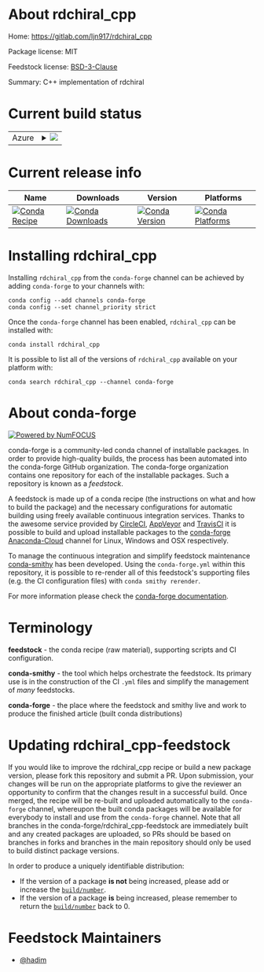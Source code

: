 About rdchiral_cpp
==================

Home: https://gitlab.com/ljn917/rdchiral_cpp

Package license: MIT

Feedstock license: [BSD-3-Clause](https://github.com/conda-forge/rdchiral_cpp-feedstock/blob/master/LICENSE.txt)

Summary: C++ implementation of rdchiral

Current build status
====================


<table>
    
  <tr>
    <td>Azure</td>
    <td>
      <details>
        <summary>
          <a href="https://dev.azure.com/conda-forge/feedstock-builds/_build/latest?definitionId=14273&branchName=master">
            <img src="https://dev.azure.com/conda-forge/feedstock-builds/_apis/build/status/rdchiral_cpp-feedstock?branchName=master">
          </a>
        </summary>
        <table>
          <thead><tr><th>Variant</th><th>Status</th></tr></thead>
          <tbody><tr>
              <td>linux_64_python3.7.____cpythonrdkit_version2020.09.</td>
              <td>
                <a href="https://dev.azure.com/conda-forge/feedstock-builds/_build/latest?definitionId=14273&branchName=master">
                  <img src="https://dev.azure.com/conda-forge/feedstock-builds/_apis/build/status/rdchiral_cpp-feedstock?branchName=master&jobName=linux&configuration=linux_64_python3.7.____cpythonrdkit_version2020.09._" alt="variant">
                </a>
              </td>
            </tr><tr>
              <td>linux_64_python3.7.____cpythonrdkit_version2021.03.</td>
              <td>
                <a href="https://dev.azure.com/conda-forge/feedstock-builds/_build/latest?definitionId=14273&branchName=master">
                  <img src="https://dev.azure.com/conda-forge/feedstock-builds/_apis/build/status/rdchiral_cpp-feedstock?branchName=master&jobName=linux&configuration=linux_64_python3.7.____cpythonrdkit_version2021.03._" alt="variant">
                </a>
              </td>
            </tr><tr>
              <td>linux_64_python3.7.____cpythonrdkit_version2021.09.</td>
              <td>
                <a href="https://dev.azure.com/conda-forge/feedstock-builds/_build/latest?definitionId=14273&branchName=master">
                  <img src="https://dev.azure.com/conda-forge/feedstock-builds/_apis/build/status/rdchiral_cpp-feedstock?branchName=master&jobName=linux&configuration=linux_64_python3.7.____cpythonrdkit_version2021.09._" alt="variant">
                </a>
              </td>
            </tr><tr>
              <td>linux_64_python3.8.____cpythonrdkit_version2020.09.</td>
              <td>
                <a href="https://dev.azure.com/conda-forge/feedstock-builds/_build/latest?definitionId=14273&branchName=master">
                  <img src="https://dev.azure.com/conda-forge/feedstock-builds/_apis/build/status/rdchiral_cpp-feedstock?branchName=master&jobName=linux&configuration=linux_64_python3.8.____cpythonrdkit_version2020.09._" alt="variant">
                </a>
              </td>
            </tr><tr>
              <td>linux_64_python3.8.____cpythonrdkit_version2021.03.</td>
              <td>
                <a href="https://dev.azure.com/conda-forge/feedstock-builds/_build/latest?definitionId=14273&branchName=master">
                  <img src="https://dev.azure.com/conda-forge/feedstock-builds/_apis/build/status/rdchiral_cpp-feedstock?branchName=master&jobName=linux&configuration=linux_64_python3.8.____cpythonrdkit_version2021.03._" alt="variant">
                </a>
              </td>
            </tr><tr>
              <td>linux_64_python3.8.____cpythonrdkit_version2021.09.</td>
              <td>
                <a href="https://dev.azure.com/conda-forge/feedstock-builds/_build/latest?definitionId=14273&branchName=master">
                  <img src="https://dev.azure.com/conda-forge/feedstock-builds/_apis/build/status/rdchiral_cpp-feedstock?branchName=master&jobName=linux&configuration=linux_64_python3.8.____cpythonrdkit_version2021.09._" alt="variant">
                </a>
              </td>
            </tr><tr>
              <td>linux_64_python3.9.____cpythonrdkit_version2020.09.</td>
              <td>
                <a href="https://dev.azure.com/conda-forge/feedstock-builds/_build/latest?definitionId=14273&branchName=master">
                  <img src="https://dev.azure.com/conda-forge/feedstock-builds/_apis/build/status/rdchiral_cpp-feedstock?branchName=master&jobName=linux&configuration=linux_64_python3.9.____cpythonrdkit_version2020.09._" alt="variant">
                </a>
              </td>
            </tr><tr>
              <td>linux_64_python3.9.____cpythonrdkit_version2021.03.</td>
              <td>
                <a href="https://dev.azure.com/conda-forge/feedstock-builds/_build/latest?definitionId=14273&branchName=master">
                  <img src="https://dev.azure.com/conda-forge/feedstock-builds/_apis/build/status/rdchiral_cpp-feedstock?branchName=master&jobName=linux&configuration=linux_64_python3.9.____cpythonrdkit_version2021.03._" alt="variant">
                </a>
              </td>
            </tr><tr>
              <td>linux_64_python3.9.____cpythonrdkit_version2021.09.</td>
              <td>
                <a href="https://dev.azure.com/conda-forge/feedstock-builds/_build/latest?definitionId=14273&branchName=master">
                  <img src="https://dev.azure.com/conda-forge/feedstock-builds/_apis/build/status/rdchiral_cpp-feedstock?branchName=master&jobName=linux&configuration=linux_64_python3.9.____cpythonrdkit_version2021.09._" alt="variant">
                </a>
              </td>
            </tr><tr>
              <td>osx_64_python3.7.____cpythonrdkit_version2020.09.</td>
              <td>
                <a href="https://dev.azure.com/conda-forge/feedstock-builds/_build/latest?definitionId=14273&branchName=master">
                  <img src="https://dev.azure.com/conda-forge/feedstock-builds/_apis/build/status/rdchiral_cpp-feedstock?branchName=master&jobName=osx&configuration=osx_64_python3.7.____cpythonrdkit_version2020.09._" alt="variant">
                </a>
              </td>
            </tr><tr>
              <td>osx_64_python3.7.____cpythonrdkit_version2021.03.</td>
              <td>
                <a href="https://dev.azure.com/conda-forge/feedstock-builds/_build/latest?definitionId=14273&branchName=master">
                  <img src="https://dev.azure.com/conda-forge/feedstock-builds/_apis/build/status/rdchiral_cpp-feedstock?branchName=master&jobName=osx&configuration=osx_64_python3.7.____cpythonrdkit_version2021.03._" alt="variant">
                </a>
              </td>
            </tr><tr>
              <td>osx_64_python3.7.____cpythonrdkit_version2021.09.</td>
              <td>
                <a href="https://dev.azure.com/conda-forge/feedstock-builds/_build/latest?definitionId=14273&branchName=master">
                  <img src="https://dev.azure.com/conda-forge/feedstock-builds/_apis/build/status/rdchiral_cpp-feedstock?branchName=master&jobName=osx&configuration=osx_64_python3.7.____cpythonrdkit_version2021.09._" alt="variant">
                </a>
              </td>
            </tr><tr>
              <td>osx_64_python3.8.____cpythonrdkit_version2020.09.</td>
              <td>
                <a href="https://dev.azure.com/conda-forge/feedstock-builds/_build/latest?definitionId=14273&branchName=master">
                  <img src="https://dev.azure.com/conda-forge/feedstock-builds/_apis/build/status/rdchiral_cpp-feedstock?branchName=master&jobName=osx&configuration=osx_64_python3.8.____cpythonrdkit_version2020.09._" alt="variant">
                </a>
              </td>
            </tr><tr>
              <td>osx_64_python3.8.____cpythonrdkit_version2021.03.</td>
              <td>
                <a href="https://dev.azure.com/conda-forge/feedstock-builds/_build/latest?definitionId=14273&branchName=master">
                  <img src="https://dev.azure.com/conda-forge/feedstock-builds/_apis/build/status/rdchiral_cpp-feedstock?branchName=master&jobName=osx&configuration=osx_64_python3.8.____cpythonrdkit_version2021.03._" alt="variant">
                </a>
              </td>
            </tr><tr>
              <td>osx_64_python3.8.____cpythonrdkit_version2021.09.</td>
              <td>
                <a href="https://dev.azure.com/conda-forge/feedstock-builds/_build/latest?definitionId=14273&branchName=master">
                  <img src="https://dev.azure.com/conda-forge/feedstock-builds/_apis/build/status/rdchiral_cpp-feedstock?branchName=master&jobName=osx&configuration=osx_64_python3.8.____cpythonrdkit_version2021.09._" alt="variant">
                </a>
              </td>
            </tr><tr>
              <td>osx_64_python3.9.____cpythonrdkit_version2020.09.</td>
              <td>
                <a href="https://dev.azure.com/conda-forge/feedstock-builds/_build/latest?definitionId=14273&branchName=master">
                  <img src="https://dev.azure.com/conda-forge/feedstock-builds/_apis/build/status/rdchiral_cpp-feedstock?branchName=master&jobName=osx&configuration=osx_64_python3.9.____cpythonrdkit_version2020.09._" alt="variant">
                </a>
              </td>
            </tr><tr>
              <td>osx_64_python3.9.____cpythonrdkit_version2021.03.</td>
              <td>
                <a href="https://dev.azure.com/conda-forge/feedstock-builds/_build/latest?definitionId=14273&branchName=master">
                  <img src="https://dev.azure.com/conda-forge/feedstock-builds/_apis/build/status/rdchiral_cpp-feedstock?branchName=master&jobName=osx&configuration=osx_64_python3.9.____cpythonrdkit_version2021.03._" alt="variant">
                </a>
              </td>
            </tr><tr>
              <td>osx_64_python3.9.____cpythonrdkit_version2021.09.</td>
              <td>
                <a href="https://dev.azure.com/conda-forge/feedstock-builds/_build/latest?definitionId=14273&branchName=master">
                  <img src="https://dev.azure.com/conda-forge/feedstock-builds/_apis/build/status/rdchiral_cpp-feedstock?branchName=master&jobName=osx&configuration=osx_64_python3.9.____cpythonrdkit_version2021.09._" alt="variant">
                </a>
              </td>
            </tr>
          </tbody>
        </table>
      </details>
    </td>
  </tr>
</table>

Current release info
====================

| Name | Downloads | Version | Platforms |
| --- | --- | --- | --- |
| [![Conda Recipe](https://img.shields.io/badge/recipe-rdchiral_cpp-green.svg)](https://anaconda.org/conda-forge/rdchiral_cpp) | [![Conda Downloads](https://img.shields.io/conda/dn/conda-forge/rdchiral_cpp.svg)](https://anaconda.org/conda-forge/rdchiral_cpp) | [![Conda Version](https://img.shields.io/conda/vn/conda-forge/rdchiral_cpp.svg)](https://anaconda.org/conda-forge/rdchiral_cpp) | [![Conda Platforms](https://img.shields.io/conda/pn/conda-forge/rdchiral_cpp.svg)](https://anaconda.org/conda-forge/rdchiral_cpp) |

Installing rdchiral_cpp
=======================

Installing `rdchiral_cpp` from the `conda-forge` channel can be achieved by adding `conda-forge` to your channels with:

```
conda config --add channels conda-forge
conda config --set channel_priority strict
```

Once the `conda-forge` channel has been enabled, `rdchiral_cpp` can be installed with:

```
conda install rdchiral_cpp
```

It is possible to list all of the versions of `rdchiral_cpp` available on your platform with:

```
conda search rdchiral_cpp --channel conda-forge
```


About conda-forge
=================

[![Powered by NumFOCUS](https://img.shields.io/badge/powered%20by-NumFOCUS-orange.svg?style=flat&colorA=E1523D&colorB=007D8A)](http://numfocus.org)

conda-forge is a community-led conda channel of installable packages.
In order to provide high-quality builds, the process has been automated into the
conda-forge GitHub organization. The conda-forge organization contains one repository
for each of the installable packages. Such a repository is known as a *feedstock*.

A feedstock is made up of a conda recipe (the instructions on what and how to build
the package) and the necessary configurations for automatic building using freely
available continuous integration services. Thanks to the awesome service provided by
[CircleCI](https://circleci.com/), [AppVeyor](https://www.appveyor.com/)
and [TravisCI](https://travis-ci.com/) it is possible to build and upload installable
packages to the [conda-forge](https://anaconda.org/conda-forge)
[Anaconda-Cloud](https://anaconda.org/) channel for Linux, Windows and OSX respectively.

To manage the continuous integration and simplify feedstock maintenance
[conda-smithy](https://github.com/conda-forge/conda-smithy) has been developed.
Using the ``conda-forge.yml`` within this repository, it is possible to re-render all of
this feedstock's supporting files (e.g. the CI configuration files) with ``conda smithy rerender``.

For more information please check the [conda-forge documentation](https://conda-forge.org/docs/).

Terminology
===========

**feedstock** - the conda recipe (raw material), supporting scripts and CI configuration.

**conda-smithy** - the tool which helps orchestrate the feedstock.
                   Its primary use is in the construction of the CI ``.yml`` files
                   and simplify the management of *many* feedstocks.

**conda-forge** - the place where the feedstock and smithy live and work to
                  produce the finished article (built conda distributions)


Updating rdchiral_cpp-feedstock
===============================

If you would like to improve the rdchiral_cpp recipe or build a new
package version, please fork this repository and submit a PR. Upon submission,
your changes will be run on the appropriate platforms to give the reviewer an
opportunity to confirm that the changes result in a successful build. Once
merged, the recipe will be re-built and uploaded automatically to the
`conda-forge` channel, whereupon the built conda packages will be available for
everybody to install and use from the `conda-forge` channel.
Note that all branches in the conda-forge/rdchiral_cpp-feedstock are
immediately built and any created packages are uploaded, so PRs should be based
on branches in forks and branches in the main repository should only be used to
build distinct package versions.

In order to produce a uniquely identifiable distribution:
 * If the version of a package **is not** being increased, please add or increase
   the [``build/number``](https://docs.conda.io/projects/conda-build/en/latest/resources/define-metadata.html#build-number-and-string).
 * If the version of a package **is** being increased, please remember to return
   the [``build/number``](https://docs.conda.io/projects/conda-build/en/latest/resources/define-metadata.html#build-number-and-string)
   back to 0.

Feedstock Maintainers
=====================

* [@hadim](https://github.com/hadim/)


